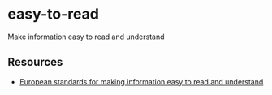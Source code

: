 # easy-to-read
Make information easy to read and understand

## Resources
- [European standards for making information easy to read and understand](https://www.inclusion-europe.eu/easy-to-read-standards-guidelines/)

